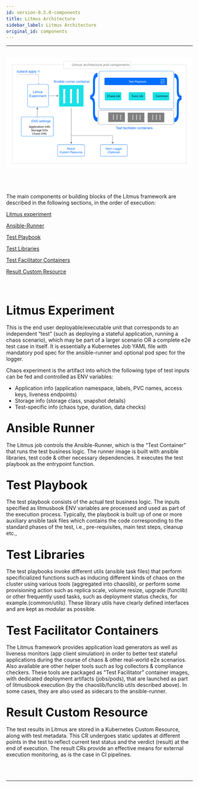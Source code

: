 ```yaml
---
id: version-0.5.0-components
title: Litmus Architecture
sidebar_label: Litmus Architecture
original_id: components
---
```

------



<br><img src="/docs/assets/archi.svg" alt="Litmus Overview" width="800"/>

<br>

<br>

The main components or building blocks of the Litmus framework are described in 
the following sections, in the order of execution: 

[Litmus experiment](/docs/next/components.html#font-size-6-litmus-experiment-font)

[Ansible-Runner](/docs/next/components.html#font-size-6-ansible-runner-font)

[Test Playbook](/docs/next/components.html#font-size-6-test-playbook-font)

[Test Libraries](/docs/next/components.html#font-size-6-test-libraries-font)

[Test Facilitator Containers](/docs/next/components.html#font-size-6-test-facilitator-containers-font)

[Result Custom Resource](/docs/next/components.html#font-size-6-result-custom-resource-font)

<br>

<br>



## <font size="6">Litmus Experiment</font>

This is the end user deployable/executable unit that corresponds to an independent “test”
(such as deploying a stateful application, running a chaos scenario), which may be part of a
larger scenario OR a complete e2e test case in itself. It is essentially a Kubernetes Job
YAML file with mandatory pod spec for the ansible-runner and optional pod spec for the logger.

Chaos experiment is the artifact into which the following type of test inputs can be fed
and  controlled as ENV variables:

- Application info (application namespace, labels, PVC names, access keys, liveness endpoints)
- Storage info (storage class, snapshot details)
- Test-specific info (chaos type, duration, data checks)

## <font size="6">Ansible Runner</font>

The Litmus job controls the Ansible-Runner, which is the “Test Container” that runs the 
test business logic. The runner image is built with ansible libraries, test code & other 
necessary dependencies. It executes the test playbook as the entrypoint function. 

## <font size="6">Test Playbook</font>

The test playbook consists of the actual test business logic. The inputs specified as 
litmusbook ENV variables are processed and used as part of the execution process. Typically, 
the playbook is built up of one or more auxiliary ansible task files which contains the 
code corresponding to the standard phases of the test, i.e., pre-requisites, main test steps, 
cleanup etc., 

## <font size="6">Test Libraries</font>

The test playbooks invoke different utils (ansible task files) that perform specificialized 
functions such as inducing different kinds of chaos on the cluster using various tools 
(aggregated into chaoslib), or perform some provisioning action such as replica scale, volume 
resize, upgrade (funclib) or other frequently used tasks, such as deployment status checks, 
for example.(common/utils). These library utils have clearly defined interfaces and are kept 
as modular as possible. 

## <font size="6">Test Facilitator Containers</font>

The Litmus framework provides application load generators as well as liveness monitors 
(app client simulation) in order to better test stateful applications during the course of 
chaos & other real-world e2e scenarios. Also available are other helper tools such as log 
collectors & compliance checkers. These tools are packaged as “Test Facilitator” container 
images, with dedicated deployment artifacts (jobs/pods), that are launched as part of 
litmusbook execution (by the chaoslib/funclib utils described above). In some cases, they 
are also used as sidecars to the ansible-runner.

## <font size="6">Result Custom Resource</font>

The test results in Litmus are stored in a Kubernetes Custom Resource, along with test metadata. 
This CR undergoes static updates at different points in the test to reflect current test status 
and the verdict (result) at the end of execution. The result CRs provide an  effective means 
for external execution monitoring, as is the case in CI pipelines.



<br>

<br>

<hr>

<br>

<br>




<!-- Hotjar Tracking Code for https://docs.openebs.io -->

<script>
    (function(h,o,t,j,a,r){
        h.hj=h.hj||function(){(h.hj.q=h.hj.q||[]).push(arguments)};
        h._hjSettings={hjid:1239116,hjsv:6};
        a=o.getElementsByTagName('head')[0];
        r=o.createElement('script');r.async=1;
        r.src=t+h._hjSettings.hjid+j+h._hjSettings.hjsv;
        a.appendChild(r);
    })(window,document,'https://static.hotjar.com/c/hotjar-','.js?sv=');
</script>


<!-- Global site tag (gtag.js) - Google Analytics -->

<script async src="https://www.googletagmanager.com/gtag/js?id=UA-92076314-12"></script>
<script>
  window.dataLayer = window.dataLayer || [];
  function gtag(){dataLayer.push(arguments);}
  gtag('js', new Date());

  gtag('config', 'UA-92076314-12');
</script>
